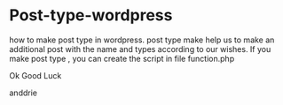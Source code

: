 Post-type-wordpress
===================

how to make post type in wordpress.
post type make help us to make an additional post with the name and types according to our wishes.
If you make post type , you can create the script in file function.php


Ok Good Luck


anddrie
